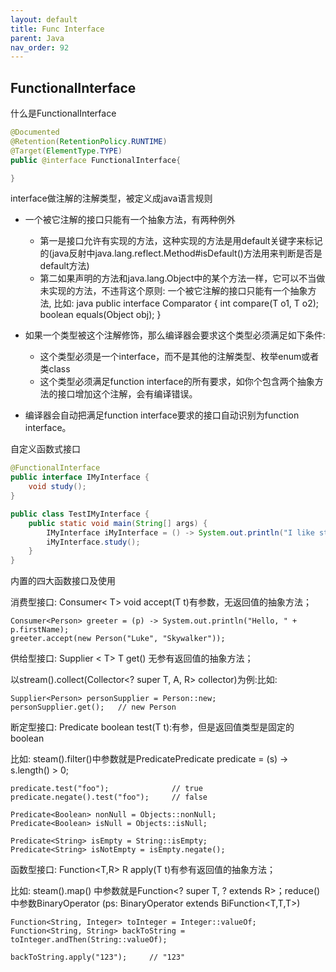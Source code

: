 ```yaml
---
layout: default
title: Func Interface
parent: Java
nav_order: 92
---
```



## FunctionalInterface

什么是FunctionalInterface

```java
@Documented
@Retention(RetentionPolicy.RUNTIME)
@Target(ElementType.TYPE)
public @interface FunctionalInterface{

}
```

interface做注解的注解类型，被定义成java语言规则
- 一个被它注解的接口只能有一个抽象方法，有两种例外
  - 第一是接口允许有实现的方法，这种实现的方法是用default关键字来标记的(java反射中java.lang.reflect.Method#isDefault()方法用来判断是否是default方法)
  - 第二如果声明的方法和java.lang.Object中的某个方法一样，它可以不当做未实现的方法，不违背这个原则: 一个被它注解的接口只能有一个抽象方法, 比如: java public interface Comparator<T> { int compare(T o1, T o2); boolean equals(Object obj); } 
  
- 如果一个类型被这个注解修饰，那么编译器会要求这个类型必须满足如下条件: 
   - 这个类型必须是一个interface，而不是其他的注解类型、枚举enum或者类class
   - 这个类型必须满足function interface的所有要求，如你个包含两个抽象方法的接口增加这个注解，会有编译错误。
- 编译器会自动把满足function interface要求的接口自动识别为function interface。
 

自定义函数式接口

```java
@FunctionalInterface
public interface IMyInterface {
    void study();
}

public class TestIMyInterface {
    public static void main(String[] args) {
        IMyInterface iMyInterface = () -> System.out.println("I like study");
        iMyInterface.study();
    }
}
``` 

内置的四大函数接口及使用

消费型接口: Consumer< T> void accept(T t)有参数，无返回值的抽象方法；

```
Consumer<Person> greeter = (p) -> System.out.println("Hello, " + p.firstName);
greeter.accept(new Person("Luke", "Skywalker"));
```

供给型接口: Supplier < T> T get() 无参有返回值的抽象方法；

以stream().collect(Collector<? super T, A, R> collector)为例:比如:
```
Supplier<Person> personSupplier = Person::new;
personSupplier.get();   // new Person
```

断定型接口: Predicate<T> boolean test(T t):有参，但是返回值类型是固定的boolean

比如: steam().filter()中参数就是PredicatePredicate<String> predicate = (s) -> s.length() > 0;

```
predicate.test("foo");              // true
predicate.negate().test("foo");     // false

Predicate<Boolean> nonNull = Objects::nonNull;
Predicate<Boolean> isNull = Objects::isNull;

Predicate<String> isEmpty = String::isEmpty;
Predicate<String> isNotEmpty = isEmpty.negate();
```

函数型接口: Function<T,R> R apply(T t)有参有返回值的抽象方法；

比如: steam().map() 中参数就是Function<? super T, ? extends R>；reduce()中参数BinaryOperator<T> (ps: BinaryOperator<T> extends BiFunction<T,T,T>)

```
Function<String, Integer> toInteger = Integer::valueOf;
Function<String, String> backToString = toInteger.andThen(String::valueOf);

backToString.apply("123");     // "123"
```


